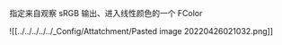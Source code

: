 指定来自观察 sRGB 输出、进入线性颜色的一个 FColor

![[../../../../../_Config/Attatchment/Pasted image 20220426021032.png]]